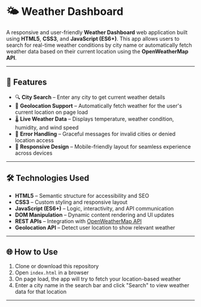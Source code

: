 # 🌤 Weather Dashboard

A responsive and user-friendly **Weather Dashboard** web application built using **HTML5**, **CSS3**, and **JavaScript (ES6+)**. This app allows users to search for real-time weather conditions by city name or automatically fetch weather data based on their current location using the **OpenWeatherMap API**.

---

## 🚀 Features

- 🔍 **City Search** – Enter any city to get current weather details
- 📍 **Geolocation Support** – Automatically fetch weather for the user's current location on page load
- 🌡 **Live Weather Data** – Displays temperature, weather condition, humidity, and wind speed
- 🧭 **Error Handling** – Graceful messages for invalid cities or denied location access
- 📱 **Responsive Design** – Mobile-friendly layout for seamless experience across devices

---

## 🛠 Technologies Used

- **HTML5** – Semantic structure for accessibility and SEO
- **CSS3** – Custom styling and responsive layout
- **JavaScript (ES6+)** – Logic, interactivity, and API communication
- **DOM Manipulation** – Dynamic content rendering and UI updates
- **REST APIs** – Integration with [OpenWeatherMap API](https://openweathermap.org/api)
- **Geolocation API** – Detect user location to show relevant weather

---

## 🌐 How to Use

1. Clone or download this repository
2. Open `index.html` in a browser
3. On page load, the app will try to fetch your location-based weather
4. Enter a city name in the search bar and click "Search" to view weather data for that location

---
